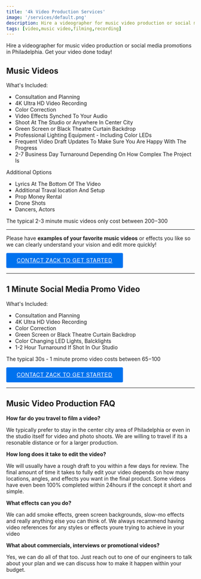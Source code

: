 ```yaml
---
title: '4k Video Production Services'
image: '/services/default.png'
description: Hire a videographer for music video production or social media promotions in Philadelphia. Get your video done today with Sounds Like Soma
tags: [video,music video,filming,recording]
---
```

Hire a videographer for music video production or social media promotions in Philadelphia. Get your video done today!

## Music Videos

What's Included:

- Consultation and Planning
- 4K Ultra HD Video Recording
- Color Correction
- Video Effects Synched To Your Audio
- Shoot At The Studio or Anywhere In Center City
- Green Screen or Black Theatre Curtain Backdrop
- Professional Lighting Equipment - Including Color LEDs
- Frequent Video Draft Updates To Make Sure You Are Happy With The Progress
- 2-7 Business Day Turnaround Depending On How Complex The Project Is

Additional Options

- Lyrics At The Bottom Of The Video
- Additional Traval location And Setup
- Prop Money Rental
- Drone Shots
- Dancers, Actors

The typical 2-3 minute music videos only cost between $200-$300

- - -

Please have **examples of your favorite music videos** or effects you like so we can clearly understand your vision and edit more quickly!

<!-- Start Square Appointments Embed code --> <a target="_top" style=" background-color: #0072ee; color: white; height: 40px; text-transform: uppercase; font-family: 'Square Market', 'helvetica neue', helvetica, arial, sans-serif; letter-spacing: 1px; line-height: 38px; padding: 0 28px; border-radius: 3px; font-weight: 500; font-size: 14px; cursor: pointer; display: inline-block; " href="/contact/">Contact Zack To Get Started</a> <!-- End Square Appointments Embed code -->

- - -

## 1 Minute Social Media Promo Video

What's Included:

- Consultation and Planning
- 4K Ultra HD Video Recording
- Color Correction
- Green Screen or Black Theatre Curtain Backdrop
- Color Changing LED Lights, Balcklights
- 1-2 Hour Turnaround If Shot In Our Studio 

The typical 30s - 1 minute promo video costs between $65-$100

<!-- Start Square Appointments Embed code --> <a target="_top" style=" background-color: #0072ee; color: white; height: 40px; text-transform: uppercase; font-family: 'Square Market', 'helvetica neue', helvetica, arial, sans-serif; letter-spacing: 1px; line-height: 38px; padding: 0 28px; border-radius: 3px; font-weight: 500; font-size: 14px; cursor: pointer; display: inline-block; " href="/contact/">Contact Zack To Get Started</a> <!-- End Square Appointments Embed code -->

- - -

## Music Video Production FAQ

**How far do you travel to film a video?**

We typically prefer to stay in the center city area of Philadelphia or even in the studio itself for video and photo shoots. We are willing to travel if its a resonable distance or for a larger production.

**How long does it take to edit the video?**

We will usually have a rough draft to you within a few days for review. The final amount of time it takes to fully edit your video depends on how many locations, angles, and effects you want in the final product. Some videos have even been 100% completed within 24hours if the concept it short and simple.

**What effects can you do?**

We can add smoke effects, green screen backgrounds, slow-mo effects and really anything else you can think of. We always recammend having video references for any styles or effects youre trying to achieve in your video

**What about commercials, interviews or promotional videos?**

Yes, we can do all of that too. Just reach out to one of our engineers to talk about your plan and we can discuss how to make it happen within your budget.
